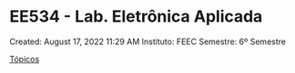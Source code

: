 # EE534 - Lab. Eletrônica Aplicada

Created: August 17, 2022 11:29 AM
Instituto: FEEC
Semestre: 6º Semestre

[Tópicos](EE534%20-%20Lab%20Eletro%CC%82nica%20Aplicada%208a2e8d49377f4d75892c59b68fc4f1ca/To%CC%81picos%20cc7bd95a7ad44bd6b3b8ea6af2851986.csv)